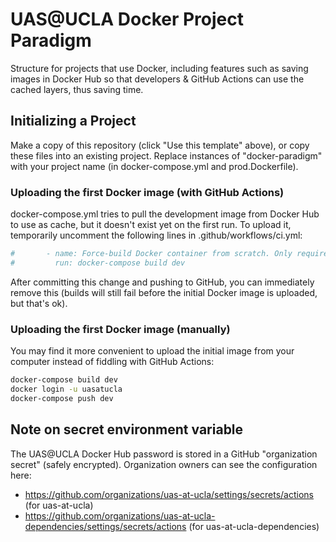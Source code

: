 # UAS@UCLA Docker Project Paradigm

Structure for projects that use Docker, including features such as saving images in Docker Hub so that developers & GitHub Actions can use the cached layers, thus saving time.

## Initializing a Project
Make a copy of this repository (click "Use this template" above), or copy these files into an existing project. Replace instances of "docker-paradigm" with your project name (in docker-compose.yml and prod.Dockerfile).

### Uploading the first Docker image (with GitHub Actions)
docker-compose.yml tries to pull the development image from Docker Hub to use as cache, but it doesn't exist yet on the first run. To upload it, temporarily uncomment the following lines in .github/workflows/ci.yml:
```yml
#       - name: Force-build Docker container from scratch. Only required prior to first image upload.
#         run: docker-compose build dev
```

After committing this change and pushing to GitHub, you can immediately remove this (builds will still fail before the initial Docker image is uploaded, but that's ok).

### Uploading the first Docker image (manually)
You may find it more convenient to upload the initial image from your computer instead of fiddling with GitHub Actions:
```bash
docker-compose build dev
docker login -u uasatucla
docker-compose push dev
```

## Note on secret environment variable
The UAS@UCLA Docker Hub password is stored in a GitHub "organization secret" (safely encrypted). Organization owners can see the configuration here:
* https://github.com/organizations/uas-at-ucla/settings/secrets/actions (for uas-at-ucla)
* https://github.com/organizations/uas-at-ucla-dependencies/settings/secrets/actions (for uas-at-ucla-dependencies)
